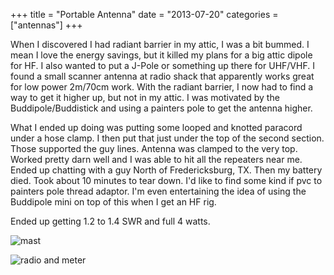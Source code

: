 +++
title = "Portable Antenna"
date = "2013-07-20"
categories = ["antennas"]
+++

When I discovered I had radiant barrier in my attic, I was a bit bummed.  I mean I love the energy savings, but it killed my plans for a big attic dipole for HF.  I also wanted to put a J-Pole or something up there for UHF/VHF.  I found a small scanner antenna at radio shack that apparently works great for low power 2m/70cm work.  With the radiant barrier, I now had to find a way to get it higher up, but not in my attic.  I was motivated by the Buddipole/Buddistick and using a painters pole to get the antenna higher.

What I ended up doing was putting some looped and knotted paracord under a hose clamp.  I then put that just under the top of the second section.  Those supported the guy lines.  Antenna was clamped to the very top.  Worked pretty darn well and I was able to hit all the repeaters near me.  Ended up chatting with a guy North of Fredericksburg, TX.  Then my battery died.  Took about 10 minutes to tear down.  I'd like to find some kind if pvc to painters pole thread adaptor.  I'm even entertaining the idea of using the Buddipole mini on top of this when I get an HF rig.

Ended up getting 1.2 to 1.4 SWR and full 4 watts.

![mast](http://farm3.staticflickr.com/2869/9344774742_efed0f8c55_c.jpg)

![radio and meter](http://farm3.staticflickr.com/2869/9344773590_57f11680f6_z.jpg)
